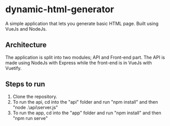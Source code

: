 # dynamic-html-generator

A simple application that lets you generate basic HTML page. Built using VueJs and NodeJs.

## Architecture
The application is split into two modules; API and Front-end part. The API is made using NodeJs with Express while the front-end is in VueJs with Vuetify.

## Steps to run
1. Clone the repository.
2. To run the api, cd into the "api" folder and run "npm install" and then "node .\api\server.js"
3. To run the app, cd into the "app" folder and run "npm install" and then "npm run serve"
